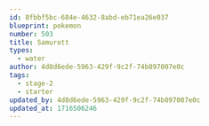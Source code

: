 ```yaml
---
id: 8fbbf5bc-684e-4632-8abd-eb71ea26e037
blueprint: pokemon
number: 503
title: Samurott
types:
  - water
author: 4d8d6ede-5963-429f-9c2f-74b897007e0c
tags:
  - stage-2
  - starter
updated_by: 4d8d6ede-5963-429f-9c2f-74b897007e0c
updated_at: 1716506246
---
```

